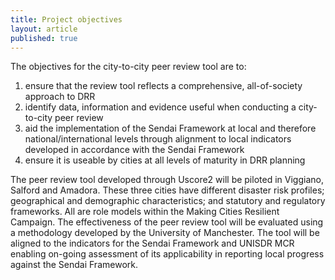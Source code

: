 ```yaml
---
title: Project objectives
layout: article
published: true
---
```


<p>The objectives for the city-to-city peer review tool are to:</p>
<ol>
	<li>ensure that the review tool reflects a comprehensive, all-of-society approach to DRR 
	<li>identify data, information and evidence useful when conducting a city-to-city peer review
	<li>aid the implementation of the Sendai Framework at local and therefore national/international levels through alignment to local indicators developed in accordance with the Sendai Framework  
	<li>ensure it is useable by cities at all levels of maturity in DRR planning
</ol>

<p>The peer review tool developed through Uscore2 will be piloted in Viggiano, Salford and Amadora. These three cities have different disaster risk profiles; geographical and demographic characteristics; and statutory and regulatory frameworks. All are role models within the Making Cities Resilient Campaign. The effectiveness of the peer review tool will be evaluated using a methodology developed by the University of Manchester. The tool will be aligned to the indicators for the Sendai Framework and UNISDR MCR enabling on-going assessment of its applicability in reporting local progress against the Sendai Framework.</p>
